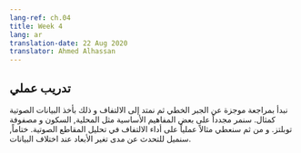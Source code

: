 ```yaml
---
lang-ref: ch.04
title: Week 4
lang: ar
translation-date: 22 Aug 2020
translator: Ahmed Alhassan
---
```


<!-- ## Practicum -->

## تدريب عملي

<!-- We start with a brief review of linear algebra and then extend the topic to convolutions using audio data as an example. Key concepts like locality, stationarity and Toeplitz matrix are reiterated. Then we give a live demo of convolution performance in pitch analysis. Finally, there is a short digression about the dimensionality of different data. -->

نبدأ بمراجعة موجزة عن الجبر الخطي ثم نمتد إلى الالتفاف و ذلك بأخذ البيانات الصوتية كمثال. سنمر مجدداً على بعض المفاهيم الأساسية مثل المحلية, السكون و مصفوفة توبلتز. و من ثم سنعطي مثالاً عملياً على أداء الالتفاف في تحليل المقاطع الصوتية. ختاماً, سنميل للتحدث عن مدى تغير الأبعاد عند اختلاف البيانات.
